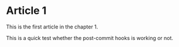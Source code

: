 # Article 1

This is the first article in the chapter 1.

This is a quick test whether the post-commit hooks is working or not.
